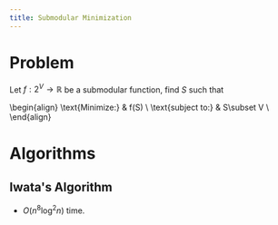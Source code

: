 ```yaml
---
title: Submodular Minimization
---
```


# Problem

Let $f:2^V\to \mathbb{R}$ be a submodular function, find $S$ such that

\begin{align}
\text{Minimize:} & f(S) \\
\text{subject to:} & S\subset V \\
\end{align}

# Algorithms

## Iwata's Algorithm
- $O(n^8 \log^2 n)$ time.